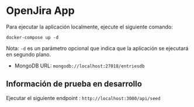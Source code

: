 # OpenJira App

Para ejecutar la aplicación localmente, ejecute el siguiente comando:

```
docker-compose up -d
```

Nota: `-d` es un parámetro opcional que indica que la aplicación se ejecutará en segundo plano.

-   MongoDB URL: `mongodb://localhost:27018/entriesdb`

## Información de prueba en desarrollo

Ejecutar el siguiente endpoint : `http://localhost:3000/api/seed`
